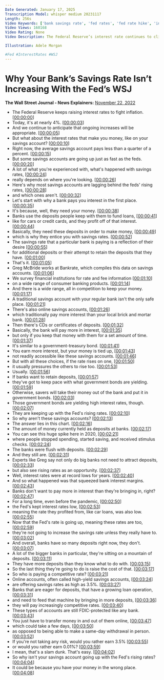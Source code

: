 ```yaml
---
Date Generated: January 17, 2025
Transcription Model: whisper medium 20231117
Length: 256s
Video Keywords: ['bank savings rate', 'fed rates', 'fed rate hike', 'interest rates', 'fed interest rates', 'bank interest rates', 'fed interest rates explained', 'bank savings account', 'bank savings account interest rate', 'bank savings account explained', 'interest rates explained', 'fed', 'bank rates', 'savings account', 'bonds', 'federal reserve', 'inflation', 'jerome powell', 'fed chair', 'fed rate increase', 'fed rate hike explained', 'loans', 'borrowing money', 'banks', 'monetary policy', 'central bank', 'treasury bonds', 'finance', 'bnecon']
Video Views: 160168
Video Rating: None
Video Description: The Federal Reserve’s interest rate continues to climb, reaching nearly 4% in November. But the average savings account’s interest rate is just 0.16%. Here’s how banks determine that rate — and which accounts are paying closer to the Fed’s.

Illustration: Adele Morgan

#Fed #InterestRates #WSJ
---
```


# Why Your Bank’s Savings Rate Isn’t Increasing With the Fed’s  WSJ
**The Wall Street Journal - News Explainers:** [November 22, 2022](https://www.youtube.com/watch?v=5We4OY_tHV4)
*  The Federal Reserve keeps raising interest rates to fight inflation. [[00:00:00](https://www.youtube.com/watch?v=5We4OY_tHV4&t=0.0s)]
*  Today, it's at nearly 4%. [[00:00:03](https://www.youtube.com/watch?v=5We4OY_tHV4&t=3.7600000000000002s)]
*  And we continue to anticipate that ongoing increases will be appropriate. [[00:00:05](https://www.youtube.com/watch?v=5We4OY_tHV4&t=5.96s)]
*  But what about the interest rates that make you money, like on your savings account? [[00:00:10](https://www.youtube.com/watch?v=5We4OY_tHV4&t=10.68s)]
*  Right now, the average savings account pays less than a quarter of a percent. [[00:00:15](https://www.youtube.com/watch?v=5We4OY_tHV4&t=15.36s)]
*  But some savings accounts are going up just as fast as the feds. [[00:00:20](https://www.youtube.com/watch?v=5We4OY_tHV4&t=20.12s)]
*  A lot of what you're experienced with, what's happened with savings rates, [[00:00:24](https://www.youtube.com/watch?v=5We4OY_tHV4&t=24.04s)]
*  really depends on where you're looking. [[00:00:26](https://www.youtube.com/watch?v=5We4OY_tHV4&t=26.88s)]
*  Here's why most savings accounts are lagging behind the feds' rising rates, [[00:00:28](https://www.youtube.com/watch?v=5We4OY_tHV4&t=28.68s)]
*  and which ones aren't. [[00:00:32](https://www.youtube.com/watch?v=5We4OY_tHV4&t=32.519999999999996s)]
*  Let's start with why a bank pays you interest in the first place. [[00:00:35](https://www.youtube.com/watch?v=5We4OY_tHV4&t=35.04s)]
*  It's because, well, they need your money. [[00:00:38](https://www.youtube.com/watch?v=5We4OY_tHV4&t=38.64s)]
*  Banks use the deposits people keep with them to fund loans, [[00:00:41](https://www.youtube.com/watch?v=5We4OY_tHV4&t=41.16s)]
*  like for cars or credit cards, and they profit off of that interest. [[00:00:44](https://www.youtube.com/watch?v=5We4OY_tHV4&t=44.44s)]
*  Basically, they need these deposits in order to make money, [[00:00:49](https://www.youtube.com/watch?v=5We4OY_tHV4&t=49.04s)]
*  which is why they entice you with savings rates. [[00:00:52](https://www.youtube.com/watch?v=5We4OY_tHV4&t=52.519999999999996s)]
*  The savings rate that a particular bank is paying is a reflection of their desire [[00:00:55](https://www.youtube.com/watch?v=5We4OY_tHV4&t=55.72s)]
*  for additional deposits or their attempt to retain the deposits that they have. [[00:01:00](https://www.youtube.com/watch?v=5We4OY_tHV4&t=60.32s)]
*  That's it. [[00:01:05](https://www.youtube.com/watch?v=5We4OY_tHV4&t=65.28s)]
*  Greg McBride works at Bankrate, which compiles this data on savings accounts. [[00:01:06](https://www.youtube.com/watch?v=5We4OY_tHV4&t=66.32s)]
*  We survey financial institutions for rate and fee information [[00:01:10](https://www.youtube.com/watch?v=5We4OY_tHV4&t=70.88s)]
*  on a wide range of consumer banking products. [[00:01:14](https://www.youtube.com/watch?v=5We4OY_tHV4&t=74.52s)]
*  And there is a wide range, all in competition to keep your money. [[00:01:17](https://www.youtube.com/watch?v=5We4OY_tHV4&t=77.4s)]
*  A traditional savings account with your regular bank isn't the only safe place. [[00:01:21](https://www.youtube.com/watch?v=5We4OY_tHV4&t=81.52s)]
*  There's also online savings accounts, [[00:01:26](https://www.youtube.com/watch?v=5We4OY_tHV4&t=86.11999999999999s)]
*  which traditionally pay more interest than your local brick and mortar bank. [[00:01:28](https://www.youtube.com/watch?v=5We4OY_tHV4&t=88.19999999999999s)]
*  Then there's CDs or certificates of deposits. [[00:01:32](https://www.youtube.com/watch?v=5We4OY_tHV4&t=92.39999999999999s)]
*  Basically, the bank will pay more in interest, [[00:01:35](https://www.youtube.com/watch?v=5We4OY_tHV4&t=95.39999999999999s)]
*  but only if you keep that money with them for a set amount of time. [[00:01:37](https://www.youtube.com/watch?v=5We4OY_tHV4&t=97.52s)]
*  It's similar to a government-treasury bond. [[00:01:41](https://www.youtube.com/watch?v=5We4OY_tHV4&t=101.44s)]
*  You earn more interest, but your money is tied up, [[00:01:43](https://www.youtube.com/watch?v=5We4OY_tHV4&t=103.92s)]
*  not readily accessible like these savings accounts. [[00:01:46](https://www.youtube.com/watch?v=5We4OY_tHV4&t=106.64s)]
*  But with all these choices, if the rate rises on one, [[00:01:50](https://www.youtube.com/watch?v=5We4OY_tHV4&t=110.12s)]
*  it usually pressures the others to rise too. [[00:01:53](https://www.youtube.com/watch?v=5We4OY_tHV4&t=113.68s)]
*  Usually. [[00:01:56](https://www.youtube.com/watch?v=5We4OY_tHV4&t=116.60000000000001s)]
*  If banks want to retain deposits, [[00:01:57](https://www.youtube.com/watch?v=5We4OY_tHV4&t=117.32000000000001s)]
*  they've got to keep pace with what government bonds are yielding. [[00:01:59](https://www.youtube.com/watch?v=5We4OY_tHV4&t=119.84s)]
*  Otherwise, savers will take their money out of the bank and put it in government bonds. [[00:02:03](https://www.youtube.com/watch?v=5We4OY_tHV4&t=123.32000000000001s)]
*  Those government bonds are yielding high interest rates, though. [[00:02:07](https://www.youtube.com/watch?v=5We4OY_tHV4&t=127.68s)]
*  They are keeping up with the Fed's rising rates. [[00:02:10](https://www.youtube.com/watch?v=5We4OY_tHV4&t=130.96s)]
*  So why aren't these savings accounts? [[00:02:13](https://www.youtube.com/watch?v=5We4OY_tHV4&t=133.68s)]
*  The answer lies in this chart. [[00:02:16](https://www.youtube.com/watch?v=5We4OY_tHV4&t=136.16s)]
*  The amount of money currently held as deposits at banks. [[00:02:17](https://www.youtube.com/watch?v=5We4OY_tHV4&t=137.92s)]
*  You can see this huge spike here in 2020, [[00:02:21](https://www.youtube.com/watch?v=5We4OY_tHV4&t=141.96s)]
*  where people stopped spending, started saving, and received stimulus checks. [[00:02:24](https://www.youtube.com/watch?v=5We4OY_tHV4&t=144.92s)]
*  The banks were flush with deposits. [[00:02:29](https://www.youtube.com/watch?v=5We4OY_tHV4&t=149.32s)]
*  And they still are. [[00:02:31](https://www.youtube.com/watch?v=5We4OY_tHV4&t=151.72s)]
*  Experts like Greg say not only do big banks not need to attract deposits, [[00:02:33](https://www.youtube.com/watch?v=5We4OY_tHV4&t=153.32s)]
*  but also see rising rates as an opportunity. [[00:02:37](https://www.youtube.com/watch?v=5We4OY_tHV4&t=157.6s)]
*  Well, interest rates were at record lows for years. [[00:02:40](https://www.youtube.com/watch?v=5We4OY_tHV4&t=160.48s)]
*  And so what happened was that squeezed bank interest margins. [[00:02:43](https://www.youtube.com/watch?v=5We4OY_tHV4&t=163.24s)]
*  Banks don't want to pay more in interest than they're bringing in, right? [[00:02:47](https://www.youtube.com/watch?v=5We4OY_tHV4&t=167.04s)]
*  For a long time, even before the pandemic, [[00:02:50](https://www.youtube.com/watch?v=5We4OY_tHV4&t=170.64s)]
*  the Fed's kept interest rates low, [[00:02:53](https://www.youtube.com/watch?v=5We4OY_tHV4&t=173.2s)]
*  meaning the rate they profited from, like car loans, was also low. [[00:02:55](https://www.youtube.com/watch?v=5We4OY_tHV4&t=175.12s)]
*  Now that the Fed's rate is going up, meaning these rates are too, [[00:02:59](https://www.youtube.com/watch?v=5We4OY_tHV4&t=179.07999999999998s)]
*  they're not going to increase the savings rate unless they really have to. [[00:03:02](https://www.youtube.com/watch?v=5We4OY_tHV4&t=182.79999999999998s)]
*  And overall, banks have so many deposits right now, they don't. [[00:03:07](https://www.youtube.com/watch?v=5We4OY_tHV4&t=187.12s)]
*  A lot of the bigger banks in particular, they're sitting on a mountain of deposits. [[00:03:11](https://www.youtube.com/watch?v=5We4OY_tHV4&t=191.39999999999998s)]
*  They have more deposits than they know what to do with. [[00:03:15](https://www.youtube.com/watch?v=5We4OY_tHV4&t=195.48s)]
*  So the last thing they're going to do is raise the cost of that. [[00:03:17](https://www.youtube.com/watch?v=5We4OY_tHV4&t=197.28s)]
*  So who is paying a competitive rate? [[00:03:21](https://www.youtube.com/watch?v=5We4OY_tHV4&t=201.6s)]
*  Online accounts, often called high-yield savings accounts, [[00:03:24](https://www.youtube.com/watch?v=5We4OY_tHV4&t=204.56s)]
*  are offering savings rates as high as 3.5%. [[00:03:27](https://www.youtube.com/watch?v=5We4OY_tHV4&t=207.68s)]
*  Banks that are eager for deposits, that have a growing loan operation, [[00:03:31](https://www.youtube.com/watch?v=5We4OY_tHV4&t=211.92s)]
*  and need to feed that machine by bringing in more deposits, [[00:03:36](https://www.youtube.com/watch?v=5We4OY_tHV4&t=216.28s)]
*  they will pay increasingly competitive rates. [[00:03:40](https://www.youtube.com/watch?v=5We4OY_tHV4&t=220.04s)]
*  These types of accounts are still FDIC-protected like any bank. [[00:03:43](https://www.youtube.com/watch?v=5We4OY_tHV4&t=223.4s)]
*  You just have to transfer money in and out of them online, [[00:03:47](https://www.youtube.com/watch?v=5We4OY_tHV4&t=227.36s)]
*  which could take a few days, [[00:03:50](https://www.youtube.com/watch?v=5We4OY_tHV4&t=230.52s)]
*  as opposed to being able to make a same-day withdrawal in person. [[00:03:52](https://www.youtube.com/watch?v=5We4OY_tHV4&t=232.04000000000002s)]
*  If you're not taking any risk, would you rather earn 3.5% [[00:03:55](https://www.youtube.com/watch?v=5We4OY_tHV4&t=235.44000000000003s)]
*  or would you rather earn 0.01%? [[00:03:59](https://www.youtube.com/watch?v=5We4OY_tHV4&t=239.36s)]
*  I mean, that's a slam dunk. That's easy. [[00:04:02](https://www.youtube.com/watch?v=5We4OY_tHV4&t=242.60000000000002s)]
*  So why isn't your savings account going up with the Fed's rising rates? [[00:04:04](https://www.youtube.com/watch?v=5We4OY_tHV4&t=244.64000000000001s)]
*  It could be because you have your money in the wrong place. [[00:04:08](https://www.youtube.com/watch?v=5We4OY_tHV4&t=248.64000000000001s)]
